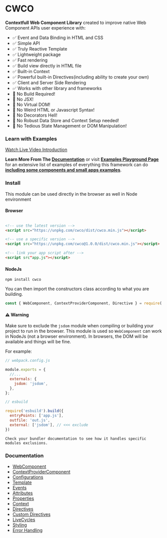 # CWCO

**Contextfull Web Component Library** created to improve native Web Component APIs user experience with:
- ✅ Event and Data Binding in HTML and CSS
- ✅ Simple API
- ✅ Truly Reactive Template
- ✅ Lightweight package
- ✅ Fast rendering
- ✅ Build view directly in HTML file
- ✅ Built-in Context
- ✅ Powerful built-in Directives(including ability to create your own)
- ✅ Client and Server Side Rendering
- ✅ Works with other library and frameworks
- 🚫 No Build Required!
- 🚫 No JSX!
- 🚫 No Virtual DOM!
- 🚫 No Weird HTML or Javascript Syntax!
- 🚫 No Decorators Hell!
- 🚫 No Robust Data Store and Context Setup needed!
- 🚫 No Tedious State Management or DOM Manipulation!

### Learn with Examples

[Watch Live Video Introduction](https://www.youtube.com/watch?v=yv3BeEssw9E)

**Learn More From The [Documentation](https://github.com/beforesemicolon/cwco/tree/master/docs)** or 
visit **[Examples Playground Page](https://beforesemicolon.github.io/cwco/?example=create-component.html&theme=neo&file=app.js)** for
an extensive list of examples of everything this framework can do 
**[including some components and small apps examples](https://beforesemicolon.github.io/cwco/?example=app-calculator.html&theme=neo&file=app.js)**.

### Install

This module can be used directly in the browser as well in Node environment

#### Browser
```html 

<!-- use the latest version -->
<script src="https://unpkg.com/cwco/dist/cwco.min.js"></script>

<!-- use a specific version -->
<script src="https://unpkg.com/cwco@1.0.0/dist/cwco.min.js"></script>

<!-- link your app script after -->
<script src"app.js"></script>
```

#### NodeJs

```
npm install cwco
```

You can then import the constructors class according to what you are building.

```js
const { WebComponent, ContextProviderComponent, Directive } = require('cwco');
```

#### ⚠️ Warning

Make sure to exclude the `jsdom` module when compiling or building your project to run in the browser.
This module is used so `WebComponent` can work in NodeJs (not a browser environment). In browsers, the DOM
will be available and things will be fine.

For example:

```js
// webpack.config.js

module.exports = {
  //...
  externals: {
    jsdom: 'jsdom',
  },
};
```

```js
// esbuild

require('esbuild').build({
  entryPoints: ['app.js'],
  outfile: 'out.js',
  external: ['jsdom'], // <<< exclude
})
```

    Check your bundler documentation to see how it handles specific modules exclusions.

### Documentation

- [WebComponent](https://github.com/beforesemicolon/cwco/blob/master/docs/WebComponent.md)
- [ContextProviderComponent](https://github.com/beforesemicolon/cwco/blob/master/docs/ContextProviderComponent.md)
- [Configurations](https://github.com/beforesemicolon/cwco/blob/master/docs/configurations.md)
- [Template](https://github.com/beforesemicolon/cwco/blob/master/docs/template.md)
- [Events](https://github.com/beforesemicolon/cwco/blob/master/docs/events.md)
- [Attributes](https://github.com/beforesemicolon/cwco/blob/master/docs/attributes.md)
- [Properties](https://github.com/beforesemicolon/cwco/blob/master/docs/properties.md)
- [Context](https://github.com/beforesemicolon/cwco/blob/master/docs/context.md)
- [Directives](https://github.com/beforesemicolon/cwco/blob/master/docs/directives.md)
- [Custom Directives](https://github.com/beforesemicolon/cwco/blob/master/docs/custom-directives.md)
- [LiveCycles](https://github.com/beforesemicolon/cwco/blob/master/docs/livecycles.md)
- [Styling](https://github.com/beforesemicolon/cwco/blob/master/docs/stylesheet.md)
- [Error Handling](https://github.com/beforesemicolon/cwco/blob/master/docs/errors.md)

